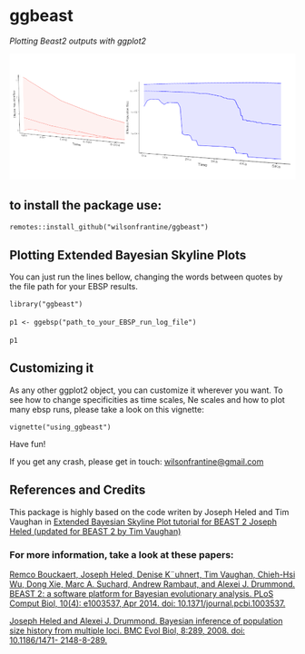 # ggbeast
*Plotting Beast2 outputs with ggplot2*

<img src="https://github.com/wilsonfrantine/ggbeast/blob/ghpg/img/ggebsp.png">

## to install the package use:

```{r}
remotes::install_github("wilsonfrantine/ggbeast")
```

## Plotting Extended Bayesian Skyline Plots

You can just run the lines bellow, changing the words between quotes by the file path for your EBSP results.

```{r}
library("ggbeast")

p1 <- ggebsp("path_to_your_EBSP_run_log_file")

p1

```
## Customizing it

As any other ggplot2 object, you can customize it wherever you want.
To see how to change specificities as time scales, Ne scales and how to plot many ebsp runs, please take a look on this vignette:

```{r}
vignette("using_ggbeast")
```

Have fun!

If you get any crash, please get in touch: wilsonfrantine@gmail.com

## References and Credits

This package is highly based on the code writen by Joseph Heled and Tim Vaughan in [Extended Bayesian Skyline Plot tutorial for BEAST 2 Joseph Heled (updated for BEAST 2 by Tim Vaughan)](https://www.beast2.org/tutorials/)

### For more information, take a look at these papers:

[Remco Bouckaert, Joseph Heled, Denise K¨uhnert, Tim Vaughan, Chieh-Hsi Wu, Dong Xie, Marc A. Suchard, Andrew Rambaut, and Alexei J. Drummond. BEAST 2: a software platform for Bayesian evolutionary analysis. PLoS Comput Biol, 10(4): e1003537, Apr 2014. doi: 10.1371/journal.pcbi.1003537.](http://dx.doi.org/10.1371/journal.pcbi.1003537.)

[Joseph Heled and Alexei J. Drummond. Bayesian inference of population size history from multiple loci. BMC Evol Biol, 8:289, 2008. doi: 10.1186/1471-
2148-8-289.](http://dx.doi.org/10.1186/1471-2148-8-289.)
